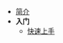<!-- docs/_sidebar.md -->
- [简介](info "Graia Framework - 简介")
- **入门**
  - [快速上手](tutorial/quick_start "Graia Framework - 快速上手")